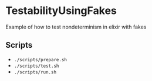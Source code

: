 # TestabilityUsingFakes

Example of how to test nondeterminism in elixir with fakes

## Scripts
- `./scripts/prepare.sh`
- `./scripts/test.sh`
- `./scripts/run.sh`

